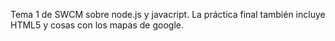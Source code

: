 ﻿Tema 1 de SWCM sobre node.js y javacript.
La práctica final también incluye HTML5 y cosas con los mapas de google.